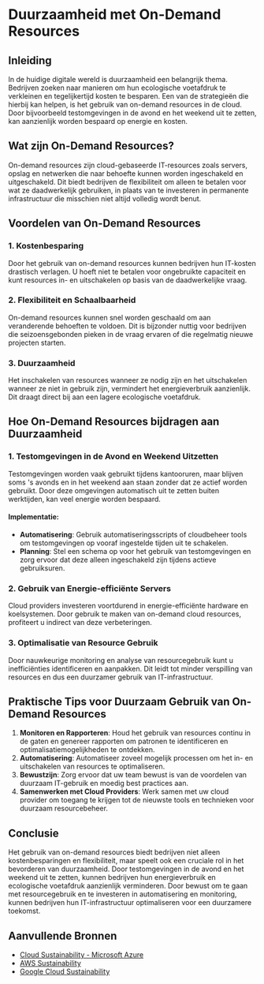 # Duurzaamheid met On-Demand Resources

## Inleiding

In de huidige digitale wereld is duurzaamheid een belangrijk thema. Bedrijven zoeken naar manieren om hun ecologische voetafdruk te verkleinen en tegelijkertijd kosten te besparen. Een van de strategieën die hierbij kan helpen, is het gebruik van on-demand resources in de cloud. Door bijvoorbeeld testomgevingen in de avond en het weekend uit te zetten, kan aanzienlijk worden bespaard op energie en kosten.

## Wat zijn On-Demand Resources?

On-demand resources zijn cloud-gebaseerde IT-resources zoals servers, opslag en netwerken die naar behoefte kunnen worden ingeschakeld en uitgeschakeld. Dit biedt bedrijven de flexibiliteit om alleen te betalen voor wat ze daadwerkelijk gebruiken, in plaats van te investeren in permanente infrastructuur die misschien niet altijd volledig wordt benut.

## Voordelen van On-Demand Resources

### 1. **Kostenbesparing**
Door het gebruik van on-demand resources kunnen bedrijven hun IT-kosten drastisch verlagen. U hoeft niet te betalen voor ongebruikte capaciteit en kunt resources in- en uitschakelen op basis van de daadwerkelijke vraag.

### 2. **Flexibiliteit en Schaalbaarheid**
On-demand resources kunnen snel worden geschaald om aan veranderende behoeften te voldoen. Dit is bijzonder nuttig voor bedrijven die seizoensgebonden pieken in de vraag ervaren of die regelmatig nieuwe projecten starten.

### 3. **Duurzaamheid**
Het inschakelen van resources wanneer ze nodig zijn en het uitschakelen wanneer ze niet in gebruik zijn, vermindert het energieverbruik aanzienlijk. Dit draagt direct bij aan een lagere ecologische voetafdruk.

## Hoe On-Demand Resources bijdragen aan Duurzaamheid

### 1. **Testomgevingen in de Avond en Weekend Uitzetten**
Testomgevingen worden vaak gebruikt tijdens kantooruren, maar blijven soms 's avonds en in het weekend aan staan zonder dat ze actief worden gebruikt. Door deze omgevingen automatisch uit te zetten buiten werktijden, kan veel energie worden bespaard.

#### Implementatie:
- **Automatisering**: Gebruik automatiseringsscripts of cloudbeheer tools om testomgevingen op vooraf ingestelde tijden uit te schakelen.
- **Planning**: Stel een schema op voor het gebruik van testomgevingen en zorg ervoor dat deze alleen ingeschakeld zijn tijdens actieve gebruiksuren.

### 2. **Gebruik van Energie-efficiënte Servers**
Cloud providers investeren voortdurend in energie-efficiënte hardware en koelsystemen. Door gebruik te maken van on-demand cloud resources, profiteert u indirect van deze verbeteringen.

### 3. **Optimalisatie van Resource Gebruik**
Door nauwkeurige monitoring en analyse van resourcegebruik kunt u inefficiënties identificeren en aanpakken. Dit leidt tot minder verspilling van resources en dus een duurzamer gebruik van IT-infrastructuur.

## Praktische Tips voor Duurzaam Gebruik van On-Demand Resources

1. **Monitoren en Rapporteren**: Houd het gebruik van resources continu in de gaten en genereer rapporten om patronen te identificeren en optimalisatiemogelijkheden te ontdekken.
2. **Automatisering**: Automatiseer zoveel mogelijk processen om het in- en uitschakelen van resources te optimaliseren.
3. **Bewustzijn**: Zorg ervoor dat uw team bewust is van de voordelen van duurzaam IT-gebruik en moedig best practices aan.
4. **Samenwerken met Cloud Providers**: Werk samen met uw cloud provider om toegang te krijgen tot de nieuwste tools en technieken voor duurzaam resourcebeheer.

## Conclusie

Het gebruik van on-demand resources biedt bedrijven niet alleen kostenbesparingen en flexibiliteit, maar speelt ook een cruciale rol in het bevorderen van duurzaamheid. Door testomgevingen in de avond en het weekend uit te zetten, kunnen bedrijven hun energieverbruik en ecologische voetafdruk aanzienlijk verminderen. Door bewust om te gaan met resourcegebruik en te investeren in automatisering en monitoring, kunnen bedrijven hun IT-infrastructuur optimaliseren voor een duurzamere toekomst.

## Aanvullende Bronnen
- <a href="https://azure.microsoft.com/en-us/solutions/sustainability/">Cloud Sustainability - Microsoft Azure</a>
- <a href="https://aws.amazon.com/sustainability/">AWS Sustainability</a>
- <a href="https://cloud.google.com/sustainability">Google Cloud Sustainability</a>